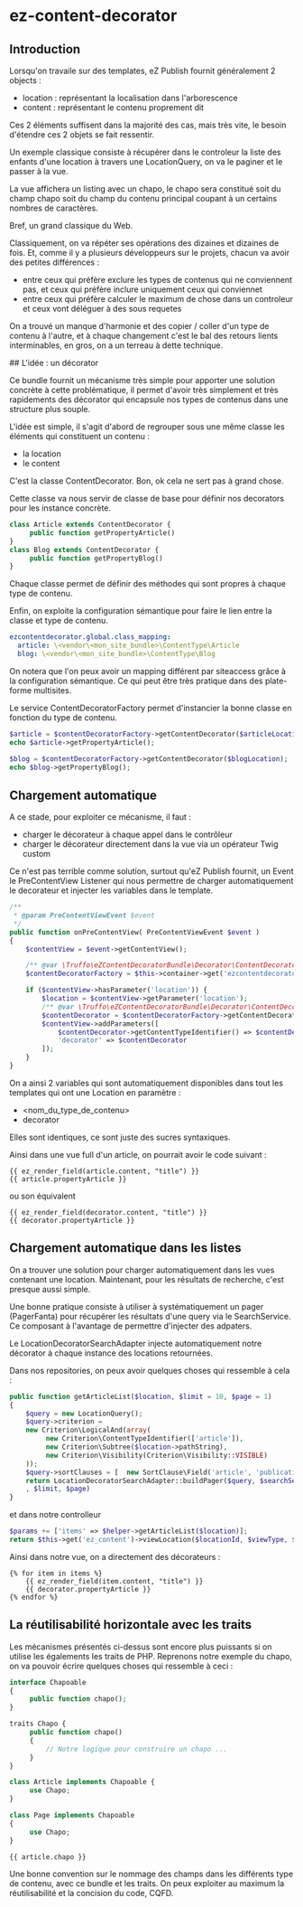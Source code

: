 # ez-content-decorator

## Introduction

Lorsqu'on travaile sur des templates, eZ Publish fournit généralement 2 objects :
* location : représentant la localisation dans l'arborescence
* content : représentant le contenu proprement dit

Ces 2 éléments suffisent dans la majorité des cas, mais très vite, le besoin d'étendre ces 2 objets se fait ressentir.

Un exemple classique consiste à récupérer dans le controleur la liste des enfants d'une location à travers une LocationQuery, on va le paginer et le passer à la vue.

La vue affichera un listing avec un chapo, le chapo sera constitué soit du champ chapo soit du champ du contenu principal coupant à un certains nombres de caractères.

Bref, un grand classique du Web.

Classiquement, on va répéter ses opérations des dizaines et dizaines de fois. Et, comme il y a plusieurs développeurs sur le projets, chacun va avoir des petites différences :
* entre ceux qui préfère exclure les types de contenus qui ne conviennent pas, et ceux qui préfère inclure uniquement ceux qui conviennet
* entre ceux qui préfère calculer le maximum de chose dans un controleur et ceux vont déléguer à des sous requetes
 
On a trouvé un manque d'harmonie et des copier / coller d'un type de contenu à l'autre, et à chaque changement c'est le bal des retours lients interminables, en gros, on a un terreau à dette technique.
 
## L'idée : un décorator

Ce bundle fournit un mécanisme très simple pour apporter une solution concrète à cette problématique, il permet d'avoir très simplement et très rapidements des décorator qui encapsule nos types de contenus dans une structure plus souple.

L'idée est simple, il s'agit d'abord de regrouper sous une même classe les éléments qui constituent un contenu :
* la location
* le content

C'est la classe ContentDecorator. Bon, ok cela ne sert pas à grand chose.

Cette classe va nous servir de classe de base pour définir nos decorators pour les instance concrète.

```php
class Article extends ContentDecorator {
     public function getPropertyArticle()
}
class Blog extends ContentDecorator {
     public function getPropertyBlog()
}
```

Chaque classe permet de définir des méthodes qui sont propres à chaque type de contenu.

Enfin, on exploite la configuration sémantique pour faire le lien entre la classe et type de contenu.

```yaml
ezcontentdecorator.global.class_mapping:
  article: \<vendor\<mon_site_bundle>\ContentType\Article
  blog: \<vendor\<mon_site_bundle>\ContentType\Blog
```
  
On notera que l'on peux avoir un mapping différent par siteaccess grâce à la configuration sémantique. Ce qui peut être très pratique dans des
 plate-forme multisites.
 
Le service ContentDecoratorFactory permet d'instancier la bonne classe en fonction du type de contenu.

```php
$article = $contentDecoratorFactory->getContentDecorator($articleLocation);
echo $article->getPropertyArticle();

$blog = $contentDecoratorFactory->getContentDecorator($blogLocation);
echo $blog->getPropertyBlog();
```

## Chargement automatique

A ce stade, pour exploiter ce mécanisme, il faut :

* charger le décorateur à chaque appel dans le contrôleur
* charger le décorateur directement dans la vue via un opérateur Twig custom

Ce n'est pas terrible comme solution, surtout qu'eZ Publish fournit, un Event le PreContentView Listener qui nous permettre de charger automatiquement le decorateur et injecter les variables dans le template.

```php
/**
 * @param PreContentViewEvent $event
 */
public function onPreContentView( PreContentViewEvent $event )
{
    $contentView = $event->getContentView();

    /** @var \Truffo\eZContentDecoratorBundle\Decorator\ContentDecoratorFactory $contentDecoratorFactory */
    $contentDecoratorFactory = $this->container->get('ezcontentdecorator.services.factory');

    if ($contentView->hasParameter('location')) {
        $location = $contentView->getParameter('location');
        /** @var \Truffo\eZContentDecoratorBundle\Decorator\ContentDecorator $contentDecorator */
        $contentDecorator = $contentDecoratorFactory->getContentDecorator($location);
        $contentView->addParameters([
            $contentDecorator->getContentTypeIdentifier() => $contentDecorator,
            'decorator' => $contentDecorator
        ]);
    }
}
```
On a ainsi 2 variables qui sont automatiquement disponibles dans tout les templates qui ont une Location en paramètre :

* <nom_du_type_de_contenu> 
* decorator

Elles sont identiques, ce sont juste des sucres syntaxiques.

Ainsi dans une vue full d'un article, on pourrait avoir le code suivant :

```twig
{{ ez_render_field(article.content, "title") }}
{{ article.propertyArticle }}
```

ou son équivalent
```twig
{{ ez_render_field(decorator.content, "title") }}
{{ decorator.propertyArticle }}
```

## Chargement automatique dans les listes

On a trouver une solution pour charger automatiquement dans les vues contenant une location. Maintenant, pour les résultats de recherche, c'est presque aussi simple.

Une bonne pratique consiste à utiliser à systématiquement un pager (PagerFanta) pour récupérer les résultats d'une query via le SearchService.
Ce composant à l'avantage de permettre d'injecter des adpaters.

Le LocationDecoratorSearchAdapter injecte automatiquement notre décorator à chaque instance des locations retournées.

Dans nos repositories, on peux avoir quelques choses qui ressemble à cela :

```php
public function getArticleList($location, $limit = 10, $page = 1)
{
    $query = new LocationQuery();
    $query->criterion =
    new Criterion\LogicalAnd(array(
         new Criterion\ContentTypeIdentifier(['article']),
         new Criterion\Subtree($location->pathString),
         new Criterion\Visibility(Criterion\Visibility::VISIBLE)
    ));
    $query->sortClauses = [  new SortClause\Field('article', 'publication_date', Query::SORT_DESC, 'fre-FR') ];
    return LocationDecoratorSearchAdapter::buildPager($query, $searchService, $contentDecoratorFactory
    , $limit, $page)
}
```

et dans notre controlleur

```php
$params += ['items' => $helper->getArticleList($location)];  
return $this->get('ez_content')->viewLocation($locationId, $viewType, $layout, $params);
```

Ainsi dans notre vue, on a directement des décorateurs :

```twig
{% for item in items %}
    {{ ez_render_field(item.content, "title") }}
    {{ decorator.propertyArticle }} 
{% endfor %}
```

## La réutilisabilité horizontale avec les traits

Les mécanismes présentés ci-dessus sont encore plus puissants si on utilise les égalements les traits de PHP.
Reprenons notre exemple du chapo, on va pouvoir écrire quelques choses qui ressemble à ceci :

```php
interface Chapoable
{
     public function chapo();
}

traits Chapo {
     public function chapo()
     {
         // Notre logique pour construire un chapo ...
     }
}

class Article implements Chapoable {
     use Chapo;
}

class Page implements Chapoable
{
     use Chapo;
}
```

```twig
{{ article.chapo }}
```

Une bonne convention sur le nommage des champs dans les différents type de contenu, avec ce bundle et les traits. On peux exploiter au maximum la réutilisabilité et la concision du code, CQFD.






 
 
 
